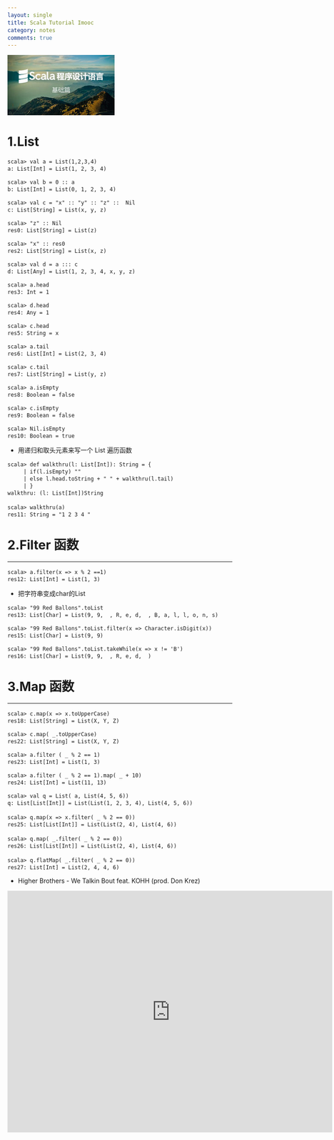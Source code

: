 ```yaml
---
layout: single
title: Scala Tutorial Imooc
category: notes
comments: true
---
```

![](../../assets/images/scala_tutorial.jpg)

# 1.List
```
scala> val a = List(1,2,3,4)
a: List[Int] = List(1, 2, 3, 4)
```

```
scala> val b = 0 :: a
b: List[Int] = List(0, 1, 2, 3, 4)
```

```                       
scala> val c = "x" :: "y" :: "z" ::  Nil
c: List[String] = List(x, y, z)
```

```
scala> "z" :: Nil
res0: List[String] = List(z)
```

```
scala> "x" :: res0
res2: List[String] = List(x, z)
```

```
scala> val d = a ::: c
d: List[Any] = List(1, 2, 3, 4, x, y, z)
```

```
scala> a.head
res3: Int = 1
```

```
scala> d.head
res4: Any = 1
```

```
scala> c.head
res5: String = x
```

```
scala> a.tail
res6: List[Int] = List(2, 3, 4)
```

```
scala> c.tail
res7: List[String] = List(y, z)
```

```
scala> a.isEmpty
res8: Boolean = false
```

```
scala> c.isEmpty
res9: Boolean = false
```

```
scala> Nil.isEmpty
res10: Boolean = true
```

- 用递归和取头元素来写一个 List 遍历函数

```
scala> def walkthru(l: List[Int]): String = {
     | if(l.isEmpty) ""
     | else l.head.toString + " " + walkthru(l.tail)
     | }
walkthru: (l: List[Int])String

scala> walkthru(a)
res11: String = "1 2 3 4 "
```


# 2.Filter 函数
-----
```
scala> a.filter(x => x % 2 ==1)
res12: List[Int] = List(1, 3)
```

- 把字符串变成char的List
```
scala> "99 Red Ballons".toList
res13: List[Char] = List(9, 9,  , R, e, d,  , B, a, l, l, o, n, s)
```

```
scala> "99 Red Ballons".toList.filter(x => Character.isDigit(x))
res15: List[Char] = List(9, 9)
```

```
scala> "99 Red Ballons".toList.takeWhile(x => x != 'B')
res16: List[Char] = List(9, 9,  , R, e, d,  )
```

# 3.Map 函数
----

```
scala> c.map(x => x.toUpperCase)
res18: List[String] = List(X, Y, Z)
```

```
scala> c.map( _.toUpperCase)
res22: List[String] = List(X, Y, Z)
```

```
scala> a.filter ( _ % 2 == 1)
res23: List[Int] = List(1, 3)
```

```
scala> a.filter ( _ % 2 == 1).map( _ + 10)
res24: List[Int] = List(11, 13)
```

```
scala> val q = List( a, List(4, 5, 6))
q: List[List[Int]] = List(List(1, 2, 3, 4), List(4, 5, 6))

scala> q.map(x => x.filter( _ % 2 == 0))
res25: List[List[Int]] = List(List(2, 4), List(4, 6))

scala> q.map( _.filter( _ % 2 == 0))
res26: List[List[Int]] = List(List(2, 4), List(4, 6))

scala> q.flatMap( _.filter( _ % 2 == 0))
res27: List[Int] = List(2, 4, 4, 6)
```
- Higher Brothers - We Talkin Bout feat. KOHH (prod. Don Krez)

<iframe width="728" height="541" src="https://www.youtube.com/embed/DmWWqogr_r8" frameborder="0" allow="accelerometer; autoplay; encrypted-media; gyroscope; picture-in-picture" allowfullscreen></iframe>
